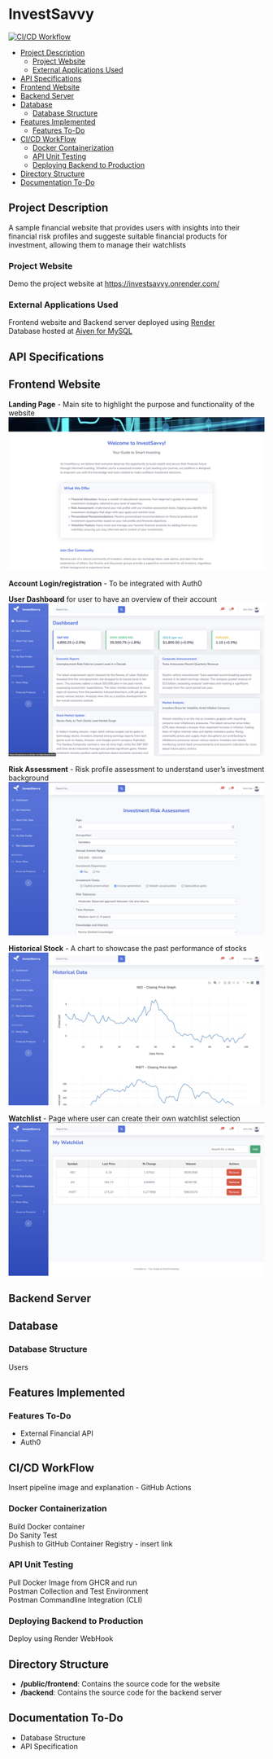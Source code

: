 # InvestSavvy
[![CI/CD Workflow](https://github.com/varunshaji98/investsavvy/actions/workflows/CI-CD-pipeline.yml/badge.svg?branch=main)](https://github.com/varunshaji98/investsavvy/actions/workflows/CI-CD-pipeline.yml)
<!-- TOC start -->
- [Project Description](#project-description)
  - [Project Website](#project-website)
  - [External Applications Used](#external-applications-used)
- [API Specifications](#api-specifications)
- [Frontend Website](#frontend-website)
- [Backend Server](#backend-server)
- [Database](#database)
  - [Database Structure](#database-structure)
- [Features Implemented](#features-implemented)
  - [Features To-Do](#features-to-do)
- [CI/CD WorkFlow](#cicd-workflow)
  - [Docker Containerization](#docker-containerization)
  - [API Unit Testing](#api-unit-testing)
  - [Deploying Backend to Production](#deploying-backend-to-production)
- [Directory Structure](#directory-structure)
- [Documentation To-Do](#documentation-to-do)
<!-- TOC end -->



## Project Description

A sample financial website that provides users with insights into their financial risk profiles and suggeste suitable financial products for investment, allowing them to manage their watchlists 

### Project Website

Demo the project website at https://investsavvy.onrender.com/

### External Applications Used

Frontend website and Backend server deployed using [Render](https://render.com/)  
Database hosted at [Aiven for MySQL](https://aiven.io/docs/products/mysql/overview)

## API Specifications
## Frontend Website
**Landing Page** -  Main site to highlight the purpose and functionality of the website  
![Landing Page](public/frontend/img/InvestSavvy-Landing.png)

**Account Login/registration** - To be integrated with Auth0  

**User Dashboard** for user to have an overview of their account    
![User Dashboard](public/frontend/img/InvestSavvy-Dashboard.png)

**Risk Assessment** - Risk profile assessment to understand user’s investment background  
![Risk Assessment](public/frontend/img/InvestSavvy-RiskAssessment.png)

**Historical Stock** - A chart to showcase the past performance of stocks  
![Historical Data](public/frontend/img/InvestSavvy-Historical.png)

**Watchlist** - Page where user can create their own watchlist selection  
![Watchlist](public/frontend/img/InvestSavvy-Watchlist.png)

## Backend Server

## Database

### Database Structure

Users

## Features Implemented

### Features To-Do
- External Financial API
- Auth0

## CI/CD WorkFlow

Insert pipeline image and explanation - GitHub Actions

### Docker Containerization

Build Docker container  
Do Sanity Test  
Pushish to GitHub Container Registry - insert link

### API Unit Testing

Pull Docker Image from GHCR and run  
Postman Collection and Test Environment  
Postman Commandline Integration (CLI)  

### Deploying Backend to Production

Deploy using Render WebHook

## Directory Structure

- **/public/frontend**: Contains the source code for the website
- **/backend**: Contains the source code for the backend server

## Documentation To-Do
- Database Structure
- API Specification